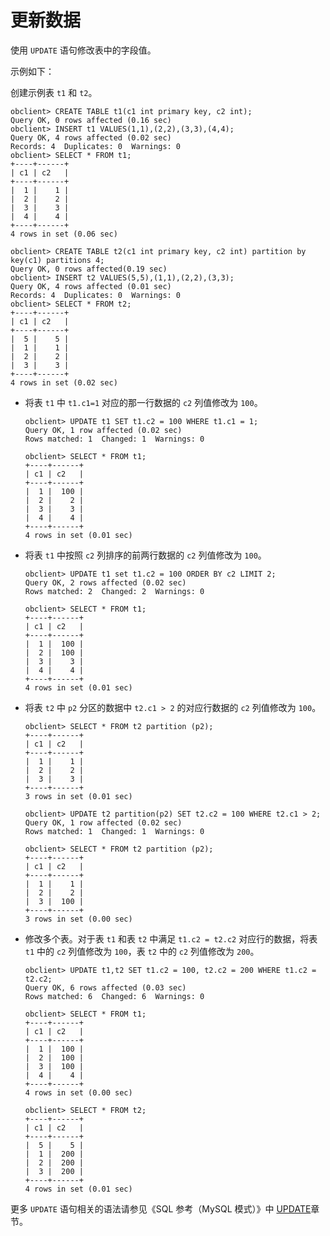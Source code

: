 更新数据 
=========================

使用 `UPDATE` 语句修改表中的字段值。

示例如下：

创建示例表 `t1` 和 `t2`。

    obclient> CREATE TABLE t1(c1 int primary key, c2 int);
    Query OK, 0 rows affected (0.16 sec)
    obclient> INSERT t1 VALUES(1,1),(2,2),(3,3),(4,4);
    Query OK, 4 rows affected (0.02 sec)
    Records: 4  Duplicates: 0  Warnings: 0
    obclient> SELECT * FROM t1;
    +----+------+
    | c1 | c2   |
    +----+------+
    |  1 |    1 |
    |  2 |    2 |
    |  3 |    3 |
    |  4 |    4 |
    +----+------+
    4 rows in set (0.06 sec)
    
    obclient> CREATE TABLE t2(c1 int primary key, c2 int) partition by key(c1) partitions 4;
    Query OK, 0 rows affected(0.19 sec)
    obclient> INSERT t2 VALUES(5,5),(1,1),(2,2),(3,3);
    Query OK, 4 rows affected (0.01 sec)
    Records: 4  Duplicates: 0  Warnings: 0
    obclient> SELECT * FROM t2;
    +----+------+
    | c1 | c2   |
    +----+------+
    |  5 |    5 |
    |  1 |    1 |
    |  2 |    2 |
    |  3 |    3 |
    +----+------+
    4 rows in set (0.02 sec)



* 将表 `t1` 中 `t1.c1=1` 对应的那一行数据的 `c2` 列值修改为 `100`。

      obclient> UPDATE t1 SET t1.c2 = 100 WHERE t1.c1 = 1;
      Query OK, 1 row affected (0.02 sec)
      Rows matched: 1  Changed: 1  Warnings: 0
      
      obclient> SELECT * FROM t1;
      +----+------+
      | c1 | c2   |
      +----+------+
      |  1 |  100 |
      |  2 |    2 |
      |  3 |    3 |
      |  4 |    4 |
      +----+------+
      4 rows in set (0.01 sec)

  

* 将表 `t1` 中按照 `c2` 列排序的前两行数据的 `c2` 列值修改为 `100`。

      obclient> UPDATE t1 set t1.c2 = 100 ORDER BY c2 LIMIT 2;
      Query OK, 2 rows affected (0.02 sec)
      Rows matched: 2  Changed: 2  Warnings: 0
      
      obclient> SELECT * FROM t1;
      +----+------+
      | c1 | c2   |
      +----+------+
      |  1 |  100 |
      |  2 |  100 |
      |  3 |    3 |
      |  4 |    4 |
      +----+------+
      4 rows in set (0.01 sec)

  

* 将表 `t2` 中 `p2` 分区的数据中 `t2.c1 > 2` 的对应行数据的 `c2` 列值修改为 `100`。

      obclient> SELECT * FROM t2 partition (p2);
      +----+------+
      | c1 | c2   |
      +----+------+
      |  1 |    1 |
      |  2 |    2 |
      |  3 |    3 |
      +----+------+
      3 rows in set (0.01 sec)
      
      obclient> UPDATE t2 partition(p2) SET t2.c2 = 100 WHERE t2.c1 > 2;
      Query OK, 1 row affected (0.02 sec)
      Rows matched: 1  Changed: 1  Warnings: 0
      
      obclient> SELECT * FROM t2 partition (p2);
      +----+------+
      | c1 | c2   |
      +----+------+
      |  1 |    1 |
      |  2 |    2 |
      |  3 |  100 |
      +----+------+
      3 rows in set (0.00 sec)

  

* 修改多个表。对于表 `t1` 和表 `t2` 中满足 `t1.c2 = t2.c2` 对应行的数据，将表 `t1` 中的 `c2` 列值修改为 `100`，表 `t2` 中的 `c2` 列值修改为 `200`。

      obclient> UPDATE t1,t2 SET t1.c2 = 100, t2.c2 = 200 WHERE t1.c2 = t2.c2;
      Query OK, 6 rows affected (0.03 sec)
      Rows matched: 6  Changed: 6  Warnings: 0
      
      obclient> SELECT * FROM t1;
      +----+------+
      | c1 | c2   |
      +----+------+
      |  1 |  100 |
      |  2 |  100 |
      |  3 |  100 |
      |  4 |    4 |
      +----+------+
      4 rows in set (0.00 sec)
      
      obclient> SELECT * FROM t2;
      +----+------+
      | c1 | c2   |
      +----+------+
      |  5 |    5 |
      |  1 |  200 |
      |  2 |  200 |
      |  3 |  200 |
      +----+------+
      4 rows in set (0.01 sec)

  




更多 `UPDATE` 语句相关的语法请参见《SQL 参考（MySQL 模式）》中 [UPDATE](t1944449.html#topic-2616673)章节。
